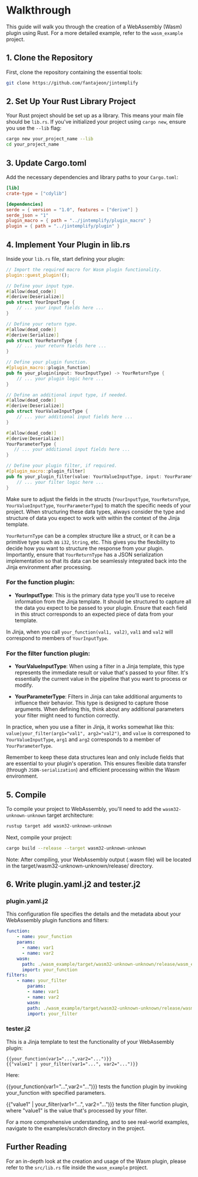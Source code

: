 # Walkthrough

This guide will walk you through the creation of a WebAssembly (Wasm) plugin using Rust. For a more detailed example, refer to the `wasm_example` project.

## 1. Clone the Repository

First, clone the repository containing the essential tools:

```bash
git clone https://github.com/fantajeon/jintemplify
```

## 2. Set Up Your Rust Library Project

Your Rust project should be set up as a library. This means your main file should be `lib.rs`. If you've initialized your project using `cargo new`, ensure you use the `--lib` flag:

```bash
cargo new your_project_name --lib
cd your_project_name
```

## 3. Update Cargo.toml

Add the necessary dependencies and library paths to your `Cargo.toml`:

```toml
[lib]
crate-type = ["cdylib"]

[dependencies]
serde = { version = "1.0", features = ["derive"] }
serde_json = "1"
plugin_macro = { path = "../jintemplify/plugin_macro" }
plugin = { path = "../jintemplify/plugin" }
```

## 4. Implement Your Plugin in lib.rs

Inside your `lib.rs` file, start defining your plugin:

```rust
// Import the required macro for Wasm plugin functionality.
plugin::guest_plugin!();

// Define your input type.
#[allow(dead_code)]
#[derive(Deserialize)]
pub struct YourInputType {
    // ... your input fields here ...
}

// Define your return type.
#[allow(dead_code)]
#[derive(Serialize)]
pub struct YourReturnType {
    // ... your return fields here ...
}

// Define your plugin function.
#[plugin_macro::plugin_function]
pub fn your_plugin(input: YourInputType) -> YourReturnType {
    // ... your plugin logic here ...
}

// Define an additional input type, if needed.
#[allow(dead_code)]
#[derive(Deserialize)]
pub struct YourValueInputType {
    // ... your additional input fields here ...
}

#[allow(dead_code)]
#[derive(Deserialize)]
YourParameterType {
   // ... your additional input fields here ...
}

// Define your plugin filter, if required.
#[plugin_macro::plugin_filter]
pub fn your_plugin_filter(value: YourValueInputType, input: YourParameterType) -> YourReturnType {
    // ... your filter logic here ...
}

```

Make sure to adjust the fields in the structs (`YourInputType`, `YourReturnType`, `YourValueInputType`, `YourParameterType`) to match the specific needs of your project. When structuring these data types, always consider the type and structure of data you expect to work with within the context of the Jinja template.

`YourReturnType` can be a complex structure like a struct, or it can be a primitive type such as `i32`, `String`, etc. This gives you the flexibility to decide how you want to structure the response from your plugin. Importantly, ensure that `YourReturnType` has a JSON serialization implementation so that its data can be seamlessly integrated back into the Jinja environment after processing.

### For the function plugin:

- **YourInputType**: This is the primary data type you'll use to receive information from the Jinja template. It should be structured to capture all the data you expect to be passed to your plugin. Ensure that each field in this struct corresponds to an expected piece of data from your template.

In Jinja, when you call `your_function(val1, val2)`, `val1` and `val2` will correspond to members of `YourInputType`.

### For the filter function plugin:

- **YourValueInputType**: When using a filter in a Jinja template, this type represents the immediate result or value that's passed to your filter. It's essentially the current value in the pipeline that you want to process or modify.

- **YourParameterType**: Filters in Jinja can take additional arguments to influence their behavior. This type is designed to capture those arguments. When defining this, think about any additional parameters your filter might need to function correctly.

In practice, when you use a filter in Jinja, it works somewhat like this: `value|your_filter(arg1="val1", arg2="val2")`, and `value` is corresponed to `YourValueInputType`, `arg1` and `arg2` corresponds to a member of `YourParameterType`.

Remember to keep these data structures lean and only include fields that are essential to your plugin's operation. This ensures flexible data transfer (through `JSON-serialization`) and efficient processing within the Wasm environment.

## 5. Compile

To compile your project to WebAssembly, you'll need to add the `wasm32-unknown-unknown` target architecture:

```bash
rustup target add wasm32-unknown-unknown
```

Next, compile your project:

```bash
cargo build --release --target wasm32-unknown-unknown
```

Note: After compiling, your WebAssembly output (.wasm file) will be located in the target/wasm32-unknown-unknown/release/ directory.

## 6. Write plugin.yaml.j2 and tester.j2

### plugin.yaml.j2

This configuration file specifies the details and the metadata about your WebAssembly plugin functions and filters:

```yaml
function:
    - name: your_function
    params:
      - name: var1
      - name: var2
    wasm:
      path: ./wasm_example/target/wasm32-unknown-unknown/release/wasm_example.wasm
      import: your_function
filters:
    - name: your_filter
        params:
        - name: var1
        - name: var2
        wasm:
        path: ./wasm_example/target/wasm32-unknown-unknown/release/wasm_example.wasm
        import: your_filter
```

### tester.j2

This is a Jinja template to test the functionality of your WebAssembly plugin:

```jinja
{{your_function(var1="...",var2="...")}}
{{"value1" | your_filter(var1="...", var2="...")}}
```

Here:

{{your_function(var1="...",var2="...")}} tests the function plugin by invoking your_function with specified parameters.

{{"value1" | your_filter(var1="...", var2="...")}} tests the filter function plugin, where "value1" is the value that's processed by your filter.

For a more comprehensive understanding, and to see real-world examples, navigate to the examples/scratch directory in the project.

## Further Reading

For an in-depth look at the creation and usage of the Wasm plugin, please refer to the `src/lib.rs` file inside the `wasm_example` project.

